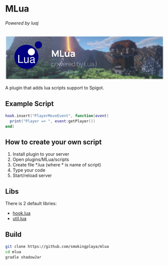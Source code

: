 # MLua
###### Powered by luaj

![header](https://raw.githubusercontent.com/smokingplaya/mlua/main/hat.png)

A plugin that adds lua scripts support to Spigot.

## Example Script
```lua
hook.insert("PlayerMoveEvent", function(event)
  print("Player => ", event:getPlayer())
end)
```

## How to create your own script
1. Install plugin to your server
2. Open plugins/MLua/scripts
3. Create file *.lua (where * is name of script)
4. Type your code
5. Start/reload server

## Libs
There is 2 default libries:
* [hook.lua](https://github.com/smokingplaya/mlua/blob/main/src/main/resources/hook.lua)
* [util.lua](https://github.com/smokingplaya/mlua/blob/main/src/main/resources/util.lua)

## Build
```bash
git clone https://github.com/smokingplaya/mlua
cd mlua
gradle shadowJar
```
